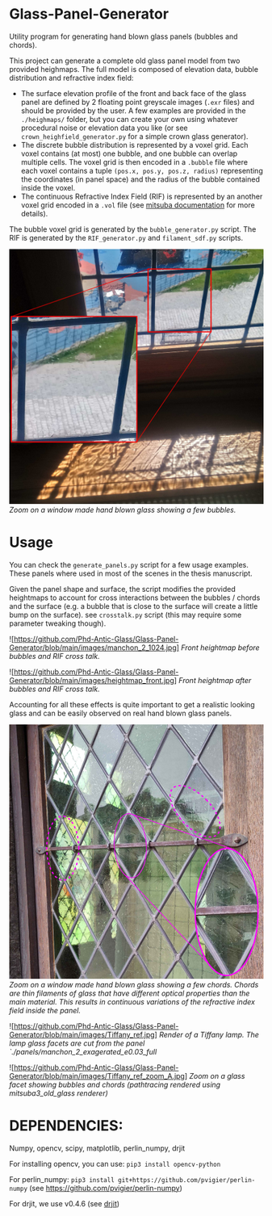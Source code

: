 # Glass-Panel-Generator

Utility program for generating hand blown glass panels (bubbles and chords).

This project can generate a complete old glass panel model from two provided heighmaps.
The full model is composed of elevation data, bubble distribution and refractive index field:
- The surface elevation profile of the front and back face of the glass panel are defined by 2 floating point greyscale images (`.exr` files) and should be provided by the user. A few examples are provided in  the `./heighmaps/` folder, but you can create your own using whatever procedural noise or elevation data you like (or see `crown_heighfield_generator.py` for a simple crown glass generator).
- The discrete bubble distribution is represented by a voxel grid. Each voxel contains (at most) one bubble, and one bubble can overlap multiple cells. The voxel grid is then encoded in a `.bubble` file where each voxel contains a tuple `(pos.x, pos.y, pos.z, radius)` representing the coordinates (in panel space) and the radius of the bubble contained inside the voxel.
- The continuous Refractive Index Field (RIF) is represented by an another voxel grid encoded in a `.vol` file (see [mitsuba documentation](https://mitsuba.readthedocs.io/en/latest/src/generated/plugins_volumes.html#volume-gridvolume) for more details).

The bubble voxel grid is generated by the `bubble_generator.py` script.
The RIF is generated by the `RIF_generator.py` and  `filament_sdf.py` scripts.

![Zoom on a window made hand blown glass showing a few bubbles.](https://github.com/Phd-Antic-Glass/Glass-Panel-Generator/blob/main/images/Cordes_caustique.jpg)
*Zoom on a window made hand blown glass showing a few bubbles.*

# Usage
You can check the `generate_panels.py` script for a few usage examples.
These panels where used in most of the scenes in the thesis manuscript.

Given the panel shape and surface, the script modifies the provided heightmaps to account for cross interactions between the bubbles / chords and the surface (e.g. a bubble that is close to the surface will create a little bump on the surface). see `crosstalk.py` script (this may require some parameter tweaking though).

![https://github.com/Phd-Antic-Glass/Glass-Panel-Generator/blob/main/images/manchon_2_1024.jpg]
*Front heightmap before bubbles and RIF cross talk.*

![https://github.com/Phd-Antic-Glass/Glass-Panel-Generator/blob/main/images/heightmap_front.jpg]
*Front heightmap after bubbles and RIF cross talk.*

Accounting for all these effects is quite important to get a realistic looking glass and can be easily observed on real hand blown glass panels.

![Zoom on a window made hand blown glass showing a few chords.](https://github.com/Phd-Antic-Glass/Glass-Panel-Generator/blob/main/images/Manchon_Vernon.pngManchon_Vernon.jpg)
*Zoom on a window made hand blown glass showing a few chords. Chords are thin filaments of glass that have different optical properties than the main material. This results in continuous variations of the refractive index field inside the panel.*

![https://github.com/Phd-Antic-Glass/Glass-Panel-Generator/blob/main/images/Tiffany_ref.jpg]
*Render of a Tiffany lamp. The lamp glass facets are cut from the panel  `./panels/manchon_2_exagerated_e0.03_full*

![https://github.com/Phd-Antic-Glass/Glass-Panel-Generator/blob/main/images/Tiffany_ref_zoom_A.jpg]
*Zoom on a glass facet showing bubbles and chords (pathtracing rendered using mitsuba3_old_glass renderer)*

# DEPENDENCIES:
Numpy, opencv, scipy, matplotlib, perlin_numpy, drjit

For installing opencv, you can use:
`pip3 install opencv-python`

For perlin_numpy:
`pip3 install git+https://github.com/pvigier/perlin-numpy`
(see https://github.com/pvigier/perlin-numpy)

For drjit, we use v0.4.6 (see [drjit](https://drjit.readthedocs.io/en/v0.4.6/))

